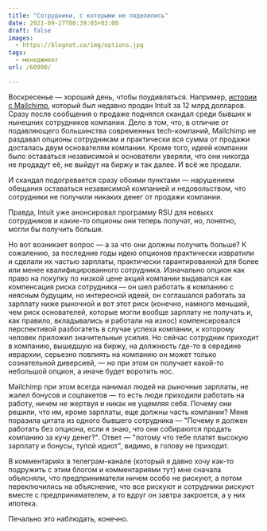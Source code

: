 ```yaml
---
title: "Сотрудники, с которыми не поделились"
date: 2021-09-27T00:39:03+03:00
draft: false
images:
  - https://blognot.co/img/options.jpg
tags:
  - менеджмент
url: /60900/

---
```

Воскресенье — хороший день, чтобы поудивляться. Например, [истории с Mailchimp](https://www.businessinsider.com/mailchimp-insiders-react-to-employees-getting-no-equity-2021-9), который был недавно продан Intuit за 12 млрд долларов. Сразу после сообщения о продаже поднялся скандал среди бывших и нынешних сотрудников компании. Дело в том, что, в отличие от подавляющего большинства современных tech-компаний, Mailchimp не раздавал опционы сотрудникам и практически вся сумма от продажи досталась двум основателям компании. Кроме того, идеей компании было оставаться независимой и основатели уверяли, что они никогда не продадут её, не выйдут на биржу и так далее. И всё же продали.

И скандал подогревается сразу обоими пунктами — нарушением обещания оставаться независимой компанией и недовольством, что сотрудники не получили никаких денег от продажи компании.

Правда, Intuit уже анонсировал программу RSU для новыхх сотрудников и какие-то опционы они теперь получат, но, понятно, могли бы получить больше.

Но вот возникает вопрос — а за что они должны получить больше? К сожалению, за последние годы идею опционов практически извратили и сделали их частью зарплаты, практически гарантированной для более или менее квалифицированного сотрудника. Изначально опцион как право на покупку по низкой цене акций компании выдавался как компенсация риска сотрудника — он шел работать в компанию с неясным будущим, но интересной идеей, он соглашался работать за зарплату ниже рыночной и вот этот риск (конечно, намного меньший, чем риск основателей, которые могли вообще зарплату не получать и, как правило, вкладывались и работали на износ) компенсировался перспективой разбогатеть в случае успеха компании, к которому человек приложил значительные усилия. Но сейчас сотрудник приходит в компанию, вышедшую на биржу, на должность где-то в середине иерархии, серьезно повлиять на компанию он может только сознательной диверсией, — но при этом он получает какой-то небольшой опцион, а иначе будет воротить нос.

Mailchimp при этом всегда нанимал людей на рыночные зарплаты, не жалел бонусов и соцпакетов — то есть люди приходили работать на работу, ничем не жертвуя и никак не ущемляя себя. Почему они решили, что им, кроме зарплаты, еще должны часть компании? Меня поразила цитата из одного бывшего сотрудника — "Почему я должен работать без опциона, если я знаю, что они собираются продать компанию за кучу денег?". Ответ — "потому что тебе платят высокую зарплату и бонусы, тупой идиот", видимо, в голову не приходит.

В комментариях в телеграм-канале (который я давно хочу как-то подружить с этим блогом и комментариями тут) мне сначала объясняли, что предприниматели ничем особо не рискуют, а потом переключились на объяснение, что все рискуют и сотрудники рискуют вместе с предпринимателем, а то вдруг он завтра закроется, а у них ипотека. 

Печально это наблюдать, конечно.
